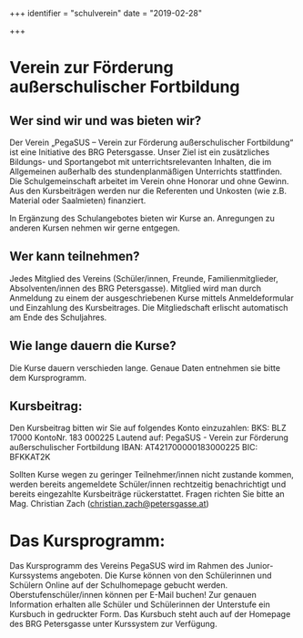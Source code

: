 +++
identifier = "schulverein"
date = "2019-02-28"

+++

# Verein zur Förderung außerschulischer Fortbildung

## Wer sind wir und was bieten wir?

Der Verein „PegaSUS – Verein zur Förderung außerschulischer Fortbildung“ ist eine Initiative des BRG Petersgasse. Unser Ziel ist ein zusätzliches Bildungs- und Sportangebot mit unterrichtsrelevanten Inhalten, die im Allgemeinen außerhalb des stundenplanmäßigen Unterrichts stattfinden. Die Schulgemeinschaft arbeitet im Verein ohne Honorar und ohne Gewinn. Aus den Kursbeiträgen werden nur die Referenten und Unkosten (wie z.B. Material oder Saalmieten) finanziert.

In Ergänzung des Schulangebotes bieten wir Kurse an. Anregungen zu anderen Kursen nehmen wir gerne entgegen.
 
## Wer kann teilnehmen?
 
Jedes Mitglied des Vereins (Schüler/innen, Freunde, Familienmitglieder, Absolventen/innen des BRG Petersgasse). Mitglied wird man durch Anmeldung zu einem der ausgeschriebenen Kurse mittels Anmeldeformular und Einzahlung des Kursbeitrages. Die Mitgliedschaft erlischt automatisch am Ende des Schuljahres.
 
## Wie lange dauern die Kurse?
 
Die Kurse dauern verschieden lange. Genaue Daten entnehmen sie bitte dem Kursprogramm.

## Kursbeitrag:
 
Den Kursbeitrag bitten wir Sie auf folgendes Konto einzuzahlen:
BKS: BLZ 17000 KontoNr. 183 000225   Lautend auf: PegaSUS - Verein zur Förderung außerschulischer Fortbildung
IBAN: AT421700000183000225
BIC: BFKKAT2K
 
Sollten Kurse wegen zu geringer Teilnehmer/innen nicht zustande kommen, werden bereits angemeldete Schüler/innen rechtzeitig benachrichtigt und bereits eingezahlte Kursbeiträge rückerstattet.
Fragen richten Sie bitte an Mag. Christian Zach (christian.zach@petersgasse.at) 
 
 
# Das Kursprogramm:
 
Das Kursprogramm des Vereins PegaSUS wird im Rahmen des Junior-Kurssystems angeboten. Die Kurse können von den Schülerinnen und Schülern Online auf der Schulhomepage gebucht werden. Oberstufenschüler/innen können per E-Mail buchen! Zur genauen Information erhalten alle Schüler und Schülerinnen der Unterstufe ein Kursbuch in gedruckter Form. Das Kursbuch steht auch auf der Homepage des BRG Petersgasse unter Kurssystem zur Verfügung.

